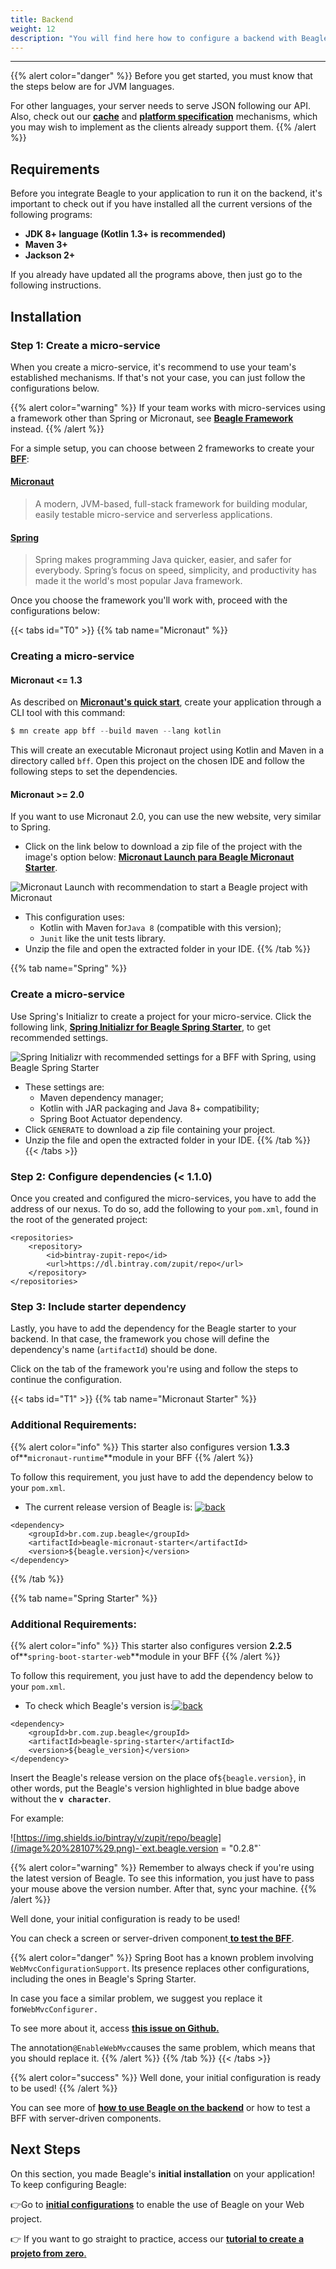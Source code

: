 ```yaml
---
title: Backend
weight: 12
description: "You will find here how to configure a backend with Beagle."
---
```


---

{{% alert color="danger" %}}
Before you get started, you must know that the steps below are for JVM languages.

For other languages, your server needs to serve JSON following our API. Also, check out our [**cache**](/resources/cache/) and [**platform specification**](/resources/components/platform-sorting) mechanisms, which you may wish to implement as the clients already support them.
{{% /alert %}}

## Requirements

Before you integrate Beagle to your application to run it on the backend, it's important to check out if you have installed all the current versions of the following programs:

- **JDK 8+ language \(Kotlin 1.3+ is recommended\)**
- **Maven 3+**
- **Jackson 2+**

If you already have updated all the programs above, then just go to the following instructions.

## Installation

### Step 1: Create a micro-service

When you create a micro-service, it's recommend to use your team's established mechanisms. If that's not your case, you can just follow the configurations below.

{{% alert color="warning" %}}
If your team works with micro-services using a framework other than Spring or Micronaut, see [**Beagle Framework**](/resources/customization/beagle-for-backend/beagle-framework) instead.
{{% /alert %}}

For a simple setup, you can choose between 2 frameworks to create your [**BFF**](/key-concepts#backend-for-frontend):

#### [Micronaut](https://micronaut.io/)

> A modern, JVM-based, full-stack framework for building modular, easily testable micro-service and serverless applications.

#### [Spring](https://spring.io/)

> Spring makes programming Java quicker, easier, and safer for everybody. Spring’s focus on speed, simplicity, and productivity has made it the world's most popular Java framework.

Once you choose the framework you'll work with, proceed with the configurations below:

{{< tabs id="T0" >}}
{{% tab name="Micronaut" %}}

### Creating a micro-service

#### Micronaut &lt;= 1.3

As described on [**Micronaut's quick start**](https://docs.micronaut.io/1.3.3/guide/index.html#quickStart), create your application through a CLI tool with this command:

```kotlin
$ mn create app bff --build maven --lang kotlin
```

This will create an executable Micronaut project using Kotlin and Maven in a directory called `bff`. Open this project on the chosen IDE and follow the following steps to set the dependencies.

#### Micronaut &gt;= 2.0

If you want to use Micronaut 2.0, you can use the new website, very similar to Spring.

- Click on the link below to download a zip file of the project with the image's option below: [**Micronaut Launch para Beagle Micronaut Starter**](https://launch.micronaut.io/create/DEFAULT/com.example.bff?lang=kotlin&build=maven&test=junit&javaVersion=JDK_8).

![Micronaut Launch with recommendation to start a Beagle project with Micronaut](/image%20%28108%29.png)

- This configuration uses:
  - Kotlin with Maven for`Java 8` \(compatible with this version\);
  - `Junit` like the unit tests library.
- Unzip the file and open the extracted folder in your IDE.
  {{% /tab %}}

{{% tab name="Spring" %}}

### Create a micro-service

Use Spring's Initializr to create a project for your micro-service. Click the following link, [**Spring Initializr for Beagle Spring Starter**](https://start.spring.io/#!type=maven-project&language=kotlin&packaging=jar&jvmVersion=1.8&groupId=com.example&artifactId=bff&name=bff&description=Demo%20project%20for%20Beagle%20BFF%20using%20Spring%20Boot&packageName=com.example.bff&dependencies=actuator), to get recommended settings.

![Spring Initializr with recommended settings for a BFF with Spring, using Beagle Spring Starter](/image%20%288%29.png)

- These settings are:
  - Maven dependency manager;
  - Kotlin with JAR packaging and Java 8+ compatibility;
  - Spring Boot Actuator dependency.
- Click `GENERATE` to download a zip file containing your project.
- Unzip the file and open the extracted folder in your IDE.
  {{% /tab %}}
  {{< /tabs >}}

### Step 2: Configure dependencies \(&lt; 1.1.0\)

Once you created and configured the micro-services, you have to add the address of our nexus. To do so, add the following to your `pom.xml`, found in the root of the generated project:

```markup
<repositories>
    <repository>
        <id>bintray-zupit-repo</id>
        <url>https://dl.bintray.com/zupit/repo</url>
    </repository>
</repositories>
```

### Step 3: Include starter dependency

Lastly, you have to add the dependency for the Beagle starter to your backend. In that case, the framework you chose will define the dependency's name \(`artifactId`\) should be done.

Click on the tab of the framework you're using and follow the steps to continue the configuration.

{{< tabs id="T1" >}}
{{% tab name="Micronaut Starter" %}}

### Additional Requirements:

{{% alert color="info" %}}
This starter also configures version **1.3.3** of**`micronaut-runtime`**module in your BFF
{{% /alert %}}

To follow this requirement, you just have to add the dependency below to your `pom.xml`.

- The current release version of Beagle is: [![back](https://camo.githubusercontent.com/27998a386042ecb2cae7b9f09ae159bd07c935bd/68747470733a2f2f696d672e736869656c64732e696f2f6d6176656e2d63656e7472616c2f762f62722e636f6d2e7a75702e626561676c652f6672616d65776f726b)](https://mvnrepository.com/artifact/br.com.zup.beagle/framework)

```markup
<dependency>
	<groupId>br.com.zup.beagle</groupId>
	<artifactId>beagle-micronaut-starter</artifactId>
	<version>${beagle.version}</version>
</dependency>
```

{{% /tab %}}

{{% tab name="Spring Starter" %}}

### Additional Requirements:

{{% alert color="info" %}}
This starter also configures version **2.2.5** of**`spring-boot-starter-web`**module in your BFF
{{% /alert %}}

To follow this requirement, you just have to add the dependency below to your `pom.xml`.

- To check which Beagle's version is:[![back](https://camo.githubusercontent.com/27998a386042ecb2cae7b9f09ae159bd07c935bd/68747470733a2f2f696d672e736869656c64732e696f2f6d6176656e2d63656e7472616c2f762f62722e636f6d2e7a75702e626561676c652f6672616d65776f726b)](https://mvnrepository.com/artifact/br.com.zup.beagle/framework)

```markup
<dependency>
	<groupId>br.com.zup.beagle</groupId>
	<artifactId>beagle-spring-starter</artifactId>
	<version>${beagle_version}</version>
</dependency>
```

Insert the Beagle's release version on the place of`${beagle.version}`, in other words, put the Beagle's version highlighted in blue badge above without the **`v character`**.

For example:

![https://img.shields.io/bintray/v/zupit/repo/beagle](/image%20%28107%29.png)-`ext.beagle.version = "0.2.8"`

{{% alert color="warning" %}}
Remember to always check if you're using the latest version of Beagle. To see this information, you just have to pass your mouse above the version number. After that, sync your machine.
{{% /alert %}}

Well done, your initial configuration is ready to be used!

You can check a screen or server-driven component[ **to test the BFF**](/get-started/using-beagle/).

{{% alert color="danger" %}}
Spring Boot has a known problem involving `WebMvcConfigurationSupport`. Its presence replaces other configurations, including the ones in Beagle's Spring Starter.

In case you face a similar problem, we suggest you replace it for`WebMvcConfigurer.`

To see more about it, access [**this issue on Github.**](https://github.com/spring-projects/spring-boot/issues/12751)

The annotation`@EnableWebMvc`causes the same problem, which means that you should replace it.
{{% /alert %}}
{{% /tab %}}
{{< /tabs >}}

{{% alert color="success" %}}
Well done, your initial configuration is ready to be used!
{{% /alert %}}

You can see more of [**how to use Beagle on the backend**](/get-started/using-beagle/backend) or how to test a BFF with server-driven components.

## **Next Steps**

On this section, you made Beagle's **initial installation** on your application!  
To keep configuring Beagle:

👉Go to [**initial configurations**](/get-started/using-beagle/backend) to enable the use of Beagle on your Web project.

👉 If you want to go straight to practice, access our [**tutorial to create a projeto from zero**.](/get-started/creating-a-project-from-scratch/case-backend)
